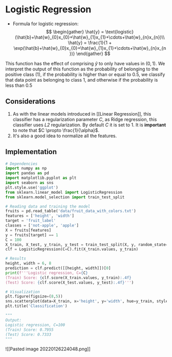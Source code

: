 # Logistic Regression

- Formula for logistic regression:
$$
\begin{gather}
	\hat{y} = \text{logistic}(\hat{b}+\hat{w}_{0}x_{0}+\hat{w}_{1}x_{1}+\cdots+\hat{w}_{n}x_{n})\\
	\hat{y} = \frac{1}{1 + \exp(\hat{b}+\hat{w}_{0}x_{0}+\hat{w}_{1}x_{1}+\cdots+\hat{w}_{n}x_{n})}
\end{gather}
$$

This function has the effect of comprising $\hat{y}$ to only have values in $(0, 1)$. We interpret the output of this function as the probability of belonging to the positive class (1), if the probability is higher than or equal to $0.5$, we classify that data point as belonging to class 1, and otherwise if the probability is less than $0.5$

## Considerations

1. As with the linear models introduced in [[Linear Regression]], this classifier has a regularization parameter $C$, as Ridge regression, this classifier uses _L2_ regularization. By default $C$ it is set to 1. It is **important** to note that $C \propto \frac{1}{\alpha}$.
2. It's also a good idea to normalize all the features.

## Implementation

```python
# Dependencies
import numpy as np
import pandas as pd
import matplotlib.pyplot as plt
import seaborn as sns
plt.style.use('ggplot')
from sklearn.linear_model import LogisticRegression
from sklearn.model_selection import train_test_split

# Reading data and training the model
fruits = pd.read_table('data/fruit_data_with_colors.txt')
features = ['height', 'width']
target = 'fruit_label'
classes = ['not-apple', 'apple']
X = fruits[features]
y = fruits[target] == 1
C = 100
X_train, X_test, y_train, y_test = train_test_split(X, y, random_state=0)
clf = LogisticRegression(C=C).fit(X_train.values, y_train)

# Results
height, width = 6, 8
prediction = clf.predict([[height, width]])[0]
print(f'''Logistic regression, C={C}
(Train) Score: {clf.score(X_train.values, y_train):.4f}
(Test) Score: {clf.score(X_test.values, y_test):.4f}''')

# Visualization
plt.figure(figsize=(8,5))
sns.scatterplot(data=X_train, x='height', y='width', hue=y_train, style=y_train)
plt.title('Classification')

"""
Output:
Logistic regression, C=100
(Train) Score: 0.7955
(Test) Score: 0.7333
"""
```

![[Pasted image 20220126224048.png]]